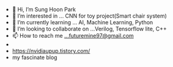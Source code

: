 
- 👋 Hi, I’m Sung Hoon Park 
- 👀 I’m interested in ...  CNN for toy project(Smart chair system)
- 🌱 I’m currently learning ... AI, Machine Learning, Python
- 💞️ I’m looking to collaborate on ...Verilog, Tensorflow lite, C++
- 📫 How to reach me ...futuremine97@gmail.com
- 
- https://nvidiaupup.tistory.com/
- my fascinate blog


<!---
Futuremine97/Futuremine97 is a ✨ special ✨ repository because its `README.md` (this file) appears on your GitHub profile.
You can click the Preview link to take a look at your changes.
--->
